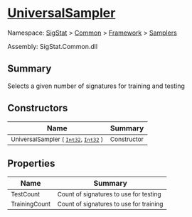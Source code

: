 # [UniversalSampler](./UniversalSampler.md)

Namespace: [SigStat]() > [Common](./../../README.md) > [Framework]() > [Samplers](./README.md)

Assembly: SigStat.Common.dll

## Summary
Selects a given number of signatures for training and testing

## Constructors

| Name | Summary | 
| --- | --- | 
| <sub>UniversalSampler ( [`Int32`](https://docs.microsoft.com/en-us/dotnet/api/System.Int32), [`Int32`](https://docs.microsoft.com/en-us/dotnet/api/System.Int32) )</sub><div style="z-index: 1; position: absolute;"><img width=200/></div>| <sub>Constructor</sub>| <br>


## Properties

| Name | Summary | 
| --- | --- | 
| <sub>TestCount</sub><div style="z-index: 1; position: absolute;"><img width=200/></div>| <sub>Count of signatures to use for testing</sub>| <br>
| <sub>TrainingCount</sub><div style="z-index: 1; position: absolute;"><img width=200/></div>| <sub>Count of signatures to use for training</sub>| <br>


